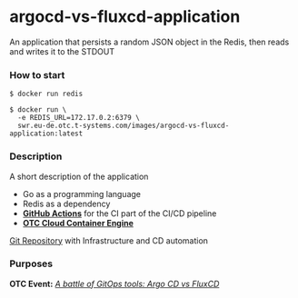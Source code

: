 # argocd-vs-fluxcd-application

An application that persists a random JSON object in the Redis, then reads and writes it to the STDOUT

### How to start

```shell
$ docker run redis
```

```shell
$ docker run \
  -e REDIS_URL=172.17.0.2:6379 \
  swr.eu-de.otc.t-systems.com/images/argocd-vs-fluxcd-application:latest
```

### Description

A short description of the application

- Go as a programming language
- Redis as a dependency
- [**GitHub Actions**](https://docs.github.com/en/actions) for the CI part of the CI/CD pipeline
- [**OTC Cloud Container Engine**](https://open-telekom-cloud.com/en/products-services/cloud-container-engine)

[Git Repository](https://github.com/iits-consulting/argocd-vs-fluxcd-infrastructure) with Infrastructure and CD
automation

### Purposes

**OTC Event:** [_A battle of GitOps tools: Argo CD vs FluxCD_](https://community.open-telekom-cloud.com/community?id=community_event&sys_id=8a84320fb7763450d15aa7b16b8c0222)
